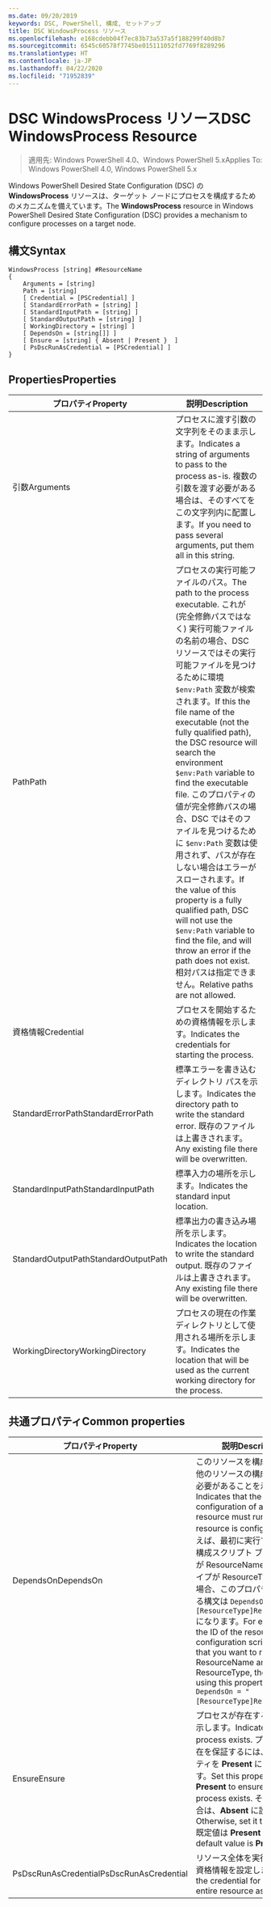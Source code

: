 ```yaml
---
ms.date: 09/20/2019
keywords: DSC, PowerShell, 構成, セットアップ
title: DSC WindowsProcess リソース
ms.openlocfilehash: e168cdebb04f7ec83b73a537a5f188299f40d8b7
ms.sourcegitcommit: 6545c60578f7745be015111052fd7769f8289296
ms.translationtype: HT
ms.contentlocale: ja-JP
ms.lasthandoff: 04/22/2020
ms.locfileid: "71952839"
---
```

# <a name="dsc-windowsprocess-resource"></a><span data-ttu-id="1cea0-103">DSC WindowsProcess リソース</span><span class="sxs-lookup"><span data-stu-id="1cea0-103">DSC WindowsProcess Resource</span></span>

> <span data-ttu-id="1cea0-104">適用先: Windows PowerShell 4.0、Windows PowerShell 5.x</span><span class="sxs-lookup"><span data-stu-id="1cea0-104">Applies To: Windows PowerShell 4.0, Windows PowerShell 5.x</span></span>

<span data-ttu-id="1cea0-105">Windows PowerShell Desired State Configuration (DSC) の **WindowsProcess** リソースは、ターゲット ノードにプロセスを構成するためのメカニズムを備えています。</span><span class="sxs-lookup"><span data-stu-id="1cea0-105">The **WindowsProcess** resource in Windows PowerShell Desired State Configuration (DSC) provides a mechanism to configure processes on a target node.</span></span>

## <a name="syntax"></a><span data-ttu-id="1cea0-106">構文</span><span class="sxs-lookup"><span data-stu-id="1cea0-106">Syntax</span></span>

```Syntax
WindowsProcess [string] #ResourceName
{
    Arguments = [string]
    Path = [string]
    [ Credential = [PSCredential] ]
    [ StandardErrorPath = [string] ]
    [ StandardInputPath = [string] ]
    [ StandardOutputPath = [string] ]
    [ WorkingDirectory = [string] ]
    [ DependsOn = [string[]] ]
    [ Ensure = [string] { Absent | Present }  ]
    [ PsDscRunAsCredential = [PSCredential] ]
}
```

## <a name="properties"></a><span data-ttu-id="1cea0-107">Properties</span><span class="sxs-lookup"><span data-stu-id="1cea0-107">Properties</span></span>

|<span data-ttu-id="1cea0-108">プロパティ</span><span class="sxs-lookup"><span data-stu-id="1cea0-108">Property</span></span> |<span data-ttu-id="1cea0-109">説明</span><span class="sxs-lookup"><span data-stu-id="1cea0-109">Description</span></span> |
|---|---|
|<span data-ttu-id="1cea0-110">引数</span><span class="sxs-lookup"><span data-stu-id="1cea0-110">Arguments</span></span> |<span data-ttu-id="1cea0-111">プロセスに渡す引数の文字列をそのまま示します。</span><span class="sxs-lookup"><span data-stu-id="1cea0-111">Indicates a string of arguments to pass to the process as-is.</span></span> <span data-ttu-id="1cea0-112">複数の引数を渡す必要がある場合は、そのすべてをこの文字列内に配置します。</span><span class="sxs-lookup"><span data-stu-id="1cea0-112">If you need to pass several arguments, put them all in this string.</span></span> |
|<span data-ttu-id="1cea0-113">Path</span><span class="sxs-lookup"><span data-stu-id="1cea0-113">Path</span></span> |<span data-ttu-id="1cea0-114">プロセスの実行可能ファイルのパス。</span><span class="sxs-lookup"><span data-stu-id="1cea0-114">The path to the process executable.</span></span> <span data-ttu-id="1cea0-115">これが (完全修飾パスではなく) 実行可能ファイルの名前の場合、DSC リソースではその実行可能ファイルを見つけるために環境 `$env:Path` 変数が検索されます。</span><span class="sxs-lookup"><span data-stu-id="1cea0-115">If this the file name of the executable (not the fully qualified path), the DSC resource will search the environment `$env:Path` variable to find the executable file.</span></span> <span data-ttu-id="1cea0-116">このプロパティの値が完全修飾パスの場合、DSC ではそのファイルを見つけるために `$env:Path` 変数は使用されず、パスが存在しない場合はエラーがスローされます。</span><span class="sxs-lookup"><span data-stu-id="1cea0-116">If the value of this property is a fully qualified path, DSC will not use the `$env:Path` variable to find the file, and will throw an error if the path does not exist.</span></span> <span data-ttu-id="1cea0-117">相対パスは指定できません。</span><span class="sxs-lookup"><span data-stu-id="1cea0-117">Relative paths are not allowed.</span></span> |
|<span data-ttu-id="1cea0-118">資格情報</span><span class="sxs-lookup"><span data-stu-id="1cea0-118">Credential</span></span> |<span data-ttu-id="1cea0-119">プロセスを開始するための資格情報を示します。</span><span class="sxs-lookup"><span data-stu-id="1cea0-119">Indicates the credentials for starting the process.</span></span> |
|<span data-ttu-id="1cea0-120">StandardErrorPath</span><span class="sxs-lookup"><span data-stu-id="1cea0-120">StandardErrorPath</span></span> |<span data-ttu-id="1cea0-121">標準エラーを書き込むディレクトリ パスを示します。</span><span class="sxs-lookup"><span data-stu-id="1cea0-121">Indicates the directory path to write the standard error.</span></span> <span data-ttu-id="1cea0-122">既存のファイルは上書きされます。</span><span class="sxs-lookup"><span data-stu-id="1cea0-122">Any existing file there will be overwritten.</span></span> |
|<span data-ttu-id="1cea0-123">StandardInputPath</span><span class="sxs-lookup"><span data-stu-id="1cea0-123">StandardInputPath</span></span> |<span data-ttu-id="1cea0-124">標準入力の場所を示します。</span><span class="sxs-lookup"><span data-stu-id="1cea0-124">Indicates the standard input location.</span></span> |
|<span data-ttu-id="1cea0-125">StandardOutputPath</span><span class="sxs-lookup"><span data-stu-id="1cea0-125">StandardOutputPath</span></span> |<span data-ttu-id="1cea0-126">標準出力の書き込み場所を示します。</span><span class="sxs-lookup"><span data-stu-id="1cea0-126">Indicates the location to write the standard output.</span></span> <span data-ttu-id="1cea0-127">既存のファイルは上書きされます。</span><span class="sxs-lookup"><span data-stu-id="1cea0-127">Any existing file there will be overwritten.</span></span> |
|<span data-ttu-id="1cea0-128">WorkingDirectory</span><span class="sxs-lookup"><span data-stu-id="1cea0-128">WorkingDirectory</span></span> |<span data-ttu-id="1cea0-129">プロセスの現在の作業ディレクトリとして使用される場所を示します。</span><span class="sxs-lookup"><span data-stu-id="1cea0-129">Indicates the location that will be used as the current working directory for the process.</span></span> |

## <a name="common-properties"></a><span data-ttu-id="1cea0-130">共通プロパティ</span><span class="sxs-lookup"><span data-stu-id="1cea0-130">Common properties</span></span>

|<span data-ttu-id="1cea0-131">プロパティ</span><span class="sxs-lookup"><span data-stu-id="1cea0-131">Property</span></span> |<span data-ttu-id="1cea0-132">説明</span><span class="sxs-lookup"><span data-stu-id="1cea0-132">Description</span></span> |
|---|---|
|<span data-ttu-id="1cea0-133">DependsOn</span><span class="sxs-lookup"><span data-stu-id="1cea0-133">DependsOn</span></span> |<span data-ttu-id="1cea0-134">このリソースを構成する前に、他のリソースの構成を実行する必要があることを示します。</span><span class="sxs-lookup"><span data-stu-id="1cea0-134">Indicates that the configuration of another resource must run before this resource is configured.</span></span> <span data-ttu-id="1cea0-135">たとえば、最初に実行するリソース構成スクリプト ブロックの ID が ResourceName で、そのタイプが ResourceType である場合、このプロパティを使用する構文は `DependsOn = "[ResourceType]ResourceName"` になります。</span><span class="sxs-lookup"><span data-stu-id="1cea0-135">For example, if the ID of the resource configuration script block that you want to run first is ResourceName and its type is ResourceType, the syntax for using this property is `DependsOn = "[ResourceType]ResourceName"`.</span></span> |
|<span data-ttu-id="1cea0-136">Ensure</span><span class="sxs-lookup"><span data-stu-id="1cea0-136">Ensure</span></span> |<span data-ttu-id="1cea0-137">プロセスが存在するかどうかを示します。</span><span class="sxs-lookup"><span data-stu-id="1cea0-137">Indicates if the process exists.</span></span> <span data-ttu-id="1cea0-138">プロセスの存在を保証するには、このプロパティを **Present** に設定します。</span><span class="sxs-lookup"><span data-stu-id="1cea0-138">Set this property to **Present** to ensure that the process exists.</span></span> <span data-ttu-id="1cea0-139">それ以外の場合は、**Absent** に設定します。</span><span class="sxs-lookup"><span data-stu-id="1cea0-139">Otherwise, set it to **Absent**.</span></span> <span data-ttu-id="1cea0-140">既定値は **Present** です。</span><span class="sxs-lookup"><span data-stu-id="1cea0-140">The default value is **Present**.</span></span> |
|<span data-ttu-id="1cea0-141">PsDscRunAsCredential</span><span class="sxs-lookup"><span data-stu-id="1cea0-141">PsDscRunAsCredential</span></span> |<span data-ttu-id="1cea0-142">リソース全体を実行するための資格情報を設定します。</span><span class="sxs-lookup"><span data-stu-id="1cea0-142">Sets the credential for running the entire resource as.</span></span> |